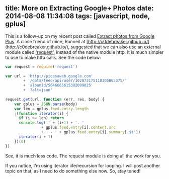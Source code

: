 title: More on Extracting Google+ Photos
date: 2014-08-08 11:34:08
tags: [javascript, node, gplus]
---

This is a follow-up on my recent post called [Extract photos from Google Plus](/2014/08/07/extract-photos-from-google-plus/). A close friend of mine, Ronneil at [http://c0debreaker.github.io/](http://c0debreaker.github.io/), suggested that we can also use an external module called ['request'](https://github.com/mikeal/request), instead of the native module http. It is much simpler to use to make http calls. See the code below:

```js
var request = require('request')
 
var url = 'http://picasaweb.google.com'
        + '/data/feed/api/user/102873175118305865375/'
        + 'albumid/5646665615382099025'
        + '?alt=json'
 
request.get(url, function (err, res, body) {
    var gplus = JSON.parse(body)
    var len = gplus.feed.entry.length
    ;(function iterator(i) {
      if (i >= len) return
      console.log('' + (i+1) + '. '
                + gplus.feed.entry[i].content.src
                + ' - ' + gplus.feed.entry[i].summary['$t'])
      iterator(i + 1)
    })(0)
})
```

See, it is much less code. The request module is doing all the work for you.

If you notice, I'm using iterator iife/recursion for looping. I will post another topic on that, as I need to do something else now. So, stay tuned! 
